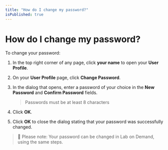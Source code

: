```yaml
---
title: "How do I change my password?"
isPublished: true
---
```


# How do I change my password?

To change your password:

1. In the top right corner of any page, click **your name** to open your **User Profile**. 
1. On your **User Profile** page, click **Change Password**. 
1. In the dialog that opens, enter a password of your choice in the **New Password** and **Confirm Password** fields.

    > Passwords must be at least 8 characters
    
1. Click **OK**. 

1. Click **OK** to close the dialog stating that your password was successfully changed.

> :small_blue_diamond: Please note: Your password can be changed in Lab on Demand, using the same steps.
